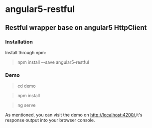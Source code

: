 # angular5-restful

## Restful wrapper base on angular5 HttpClient

### Installation

Install through npm:

> npm install --save angular5-restful

### Demo

> cd demo

> npm install

> ng serve

As mentioned, you can visit the demo on [http://localhost:4200/](http://localhost:4200/),it's response output into your browser console.


